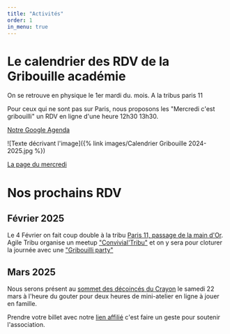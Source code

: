 ```yaml
---
title: "Activités"
order: 1
in_menu: true
---
```

# Le calendrier des RDV de la Gribouille académie

On se retrouve en physique le 1er mardi du. mois. A la tribus paris 11

Pour ceux qui ne sont pas sur Paris, nous proposons les "Mercredi c'est gribouilli" un RDV en ligne d'une heure 12h30 13h30.

[Notre Google Agenda](https://calendar.google.com/calendar/embed?src=gribouilleacademie%40gmail.com&ctz=Europe%2FParis)

![Texte décrivant l'image]({% link images/Calendrier Gribouille 2024-2025.jpg %}) 

[La page du mercredi](https://mercredicestgribouilli.carrd.co/) 

# Nos prochains RDV

## Février 2025

Le 4 Février on fait coup double à la tribu [Paris 11, passage de la main d'Or](https://osm.org/go/0BOfRL2X9g--?layers=C).  
Agile Tribu organise un meetup ["Convivial'Tribu"](https://www.meetup.com/agiletribu/events/305825773/) et on y sera pour cloturer la journée avec une ["Gribouilli party"](https://www.linkedin.com/events/7289581309746728961/comments/)


## Mars 2025

Nous serons présent au [sommet des décoincés du Crayon](https://www.decoincesducrayon.com/sommet-2025) le samedi 22 mars à l'heure du gouter pour deux heures de mini-atelier en ligne à jouer en famille.  

Prendre votre billet avec notre [lien affilié](https://www.decoincesducrayon.com/sommet-2025/2hbrx) c'est faire un geste pour soutenir l'association. 